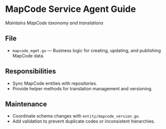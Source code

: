 # MapCode Service Agent Guide
*Maintains MapCode taxonomy and translations*

## File
- `mapcode_mgmt.go` — Business logic for creating, updating, and publishing MapCode data.

## Responsibilities
- Sync MapCode entities with repositories.
- Provide helper methods for translation management and versioning.

## Maintenance
- Coordinate schema changes with `entity/mapcode_version.go`.
- Add validation to prevent duplicate codes or inconsistent hierarchies.
